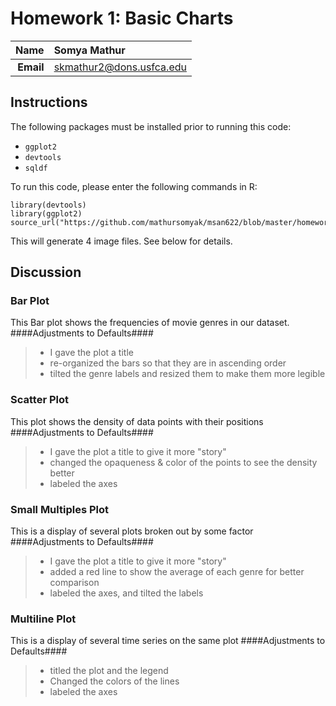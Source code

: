 Homework 1: Basic Charts
==============================

| **Name**  | Somya Mathur  |
|----------:|:-------------|
| **Email** | skmathur2@dons.usfca.edu |

## Instructions ##

The following packages must be installed prior to running this code:

- `ggplot2`
- `devtools`
- `sqldf`

To run this code, please enter the following commands in R:

```
library(devtools)
library(ggplot2)
source_url("https://github.com/mathursomyak/msan622/blob/master/homework1/Homework_1.R")
```

This will generate 4 image files. See below for details.

## Discussion ##

### Bar Plot ###
This Bar plot shows the frequencies of movie genres in our dataset. 
####Adjustments to Defaults####
> * I gave the plot a title
> * re-organized the bars so that they are in ascending order
> * tilted the genre labels and resized them to make them more legible

### Scatter Plot ###
This plot shows the density of data points with their positions
####Adjustments to Defaults####
> * I gave the plot a title to give it more "story"
> * changed the opaqueness & color of the points to see the density better
> * labeled the axes

### Small Multiples Plot ###
This is a display of several plots broken out by some factor
####Adjustments to Defaults####
> * I gave the plot a title to give it more "story"
> * added a red line to show the average of each genre for better comparison
> * labeled the axes, and tilted the labels

### Multiline Plot ###
This is a display of several time series on the same plot
####Adjustments to Defaults####
> * titled the plot and the legend
> * Changed the colors of the lines
> * labeled the axes











